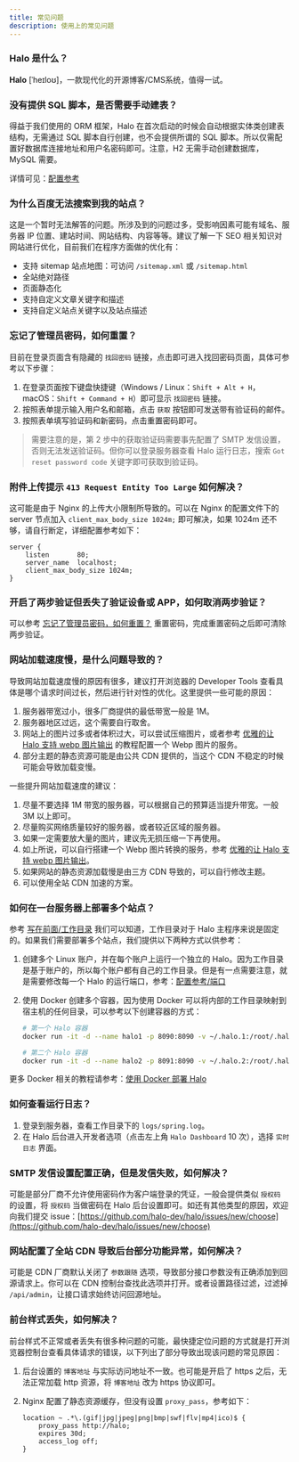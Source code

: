 ```yaml
---
title: 常见问题
description: 使用上的常见问题
---
```


### Halo 是什么？

**Halo** [ˈheɪloʊ]，一款现代化的开源博客/CMS系统，值得一试。

### 没有提供 SQL 脚本，是否需要手动建表？

得益于我们使用的 ORM 框架，Halo 在首次启动的时候会自动根据实体类创建表结构，无需通过 SQL 脚本自行创建，也不会提供所谓的 SQL 脚本。所以仅需配置好数据库连接地址和用户名密码即可。注意，H2 无需手动创建数据库，MySQL 需要。

详情可见：[配置参考](../getting-started/config#数据库)

### 为什么百度无法搜索到我的站点？

这是一个暂时无法解答的问题。所涉及到的问题过多，受影响因素可能有域名、服务器 IP 位置、建站时间、网站结构、内容等等。建议了解一下 SEO 相关知识对网站进行优化，目前我们在程序方面做的优化有：

- 支持 sitemap 站点地图：可访问 `/sitemap.xml` 或 `/sitemap.html`
- 全站绝对路径
- 页面静态化
- 支持自定义文章关键字和描述
- 支持自定义站点关键字以及站点描述

### 忘记了管理员密码，如何重置？

目前在登录页面含有隐藏的 `找回密码` 链接，点击即可进入找回密码页面，具体可参考以下步骤：

1. 在登录页面按下键盘快捷键（Windows / Linux：`Shift + Alt + H`，macOS：`Shift + Command + H`）即可显示 `找回密码` 链接。
2. 按照表单提示输入用户名和邮箱，点击 `获取` 按钮即可发送带有验证码的邮件。
3. 按照表单填写验证码和新密码，点击重置密码即可。

> 需要注意的是，第 2 步中的获取验证码需要事先配置了 SMTP 发信设置，否则无法发送验证码。但你可以登录服务器查看 Halo 运行日志，搜索 `Got reset password code` 关键字即可获取到验证码。

### 附件上传提示 `413 Request Entity Too Large` 如何解决？

这可能是由于 Nginx 的上传大小限制所导致的。可以在 Nginx 的配置文件下的 server 节点加入 `client_max_body_size 1024m;` 即可解决，如果 1024m 还不够，请自行断定，详细配置参考如下：

```nginx {4}
server {
    listen       80;
    server_name  localhost;
    client_max_body_size 1024m;
}
```

### 开启了两步验证但丢失了验证设备或 APP，如何取消两步验证？

可以参考 [忘记了管理员密码，如何重置？](#忘记了管理员密码如何重置) 重置密码，完成重置密码之后即可清除两步验证。

### 网站加载速度慢，是什么问题导致的？

导致网站加载速度慢的原因有很多，建议打开浏览器的 Developer Tools 查看具体是哪个请求时间过长，然后进行针对性的优化。这里提供一些可能的原因：

1. 服务器带宽过小，很多厂商提供的最低带宽一般是 1M。
2. 服务器地区过远，这个需要自行取舍。
3. 网站上的图片过多或者体积过大，可以尝试压缩图片，或者参考 [优雅的让 Halo 支持 webp 图片输出](https://halo.run/archives/halo-and-webp.html) 的教程配置一个 Webp 图片的服务。
4. 部分主题的静态资源可能是由公共 CDN 提供的，当这个 CDN 不稳定的时候可能会导致加载变慢。

一些提升网站加载速度的建议：

1. 尽量不要选择 1M 带宽的服务器，可以根据自己的预算适当提升带宽。一般 3M 以上即可。
2. 尽量购买网络质量较好的服务器，或者较近区域的服务器。
3. 如果一定需要放大量的图片，建议先无损压缩一下再使用。
4. 如上所说，可以自行搭建一个 Webp 图片转换的服务，参考 [优雅的让 Halo 支持 webp 图片输出](https://halo.run/archives/halo-and-webp.html)。
5. 如果网站的静态资源加载慢是由三方 CDN 导致的，可以自行修改主题。
6. 可以使用全站 CDN 加速的方案。

### 如何在一台服务器上部署多个站点？

参考 [写在前面/工作目录](../getting-started/prepare.md#工作目录) 我们可以知道，工作目录对于 Halo 主程序来说是固定的。如果我们需要部署多个站点，我们提供以下两种方式以供参考：

1. 创建多个 Linux 账户，并在每个账户上运行一个独立的 Halo。因为工作目录是基于账户的，所以每个账户都有自己的工作目录。但是有一点需要注意，就是需要修改每一个 Halo 的运行端口，参考：[配置参考/端口](../getting-started/config#%E7%AB%AF%E5%8F%A3)
2. 使用 Docker 创建多个容器，因为使用 Docker 可以将内部的工作目录映射到宿主机的任何目录，可以参考以下创建容器的方式：

    ```bash
    # 第一个 Halo 容器
    docker run -it -d --name halo1 -p 8090:8090 -v ~/.halo.1:/root/.halo --restart=unless-stopped halohub/halo:latest

    # 第二个 Halo 容器
    docker run -it -d --name halo2 -p 8091:8090 -v ~/.halo.2:/root/.halo --restart=unless-stopped halohub/halo:latest
    ```

更多 Docker 相关的教程请参考：[使用 Docker 部署 Halo](../getting-started/install/docker.md)

### 如何查看运行日志？

1. 登录到服务器，查看工作目录下的 `logs/spring.log`。
2. 在 Halo 后台进入开发者选项（点击左上角 `Halo Dashboard` 10 次），选择 `实时日志` 界面。

### SMTP 发信设置配置正确，但是发信失败，如何解决？

可能是部分厂商不允许使用密码作为客户端登录的凭证，一般会提供类似 `授权码` 的设置，将 `授权码` 当做密码在 Halo 后台设置即可。如还有其他类型的原因，欢迎向我们提交 issue：[https://github.com/halo-dev/halo/issues/new/choose](https://github.com/halo-dev/halo/issues/new/choose)

### 网站配置了全站 CDN 导致后台部分功能异常，如何解决？

可能是 CDN 厂商默认关闭了 `参数跟随` 选项，导致部分接口参数没有正确添加到回源请求上。你可以在 CDN 控制台查找此选项并打开。或者设置路径过滤，过滤掉 `/api/admin`，让接口请求始终访问回源地址。

### 前台样式丢失，如何解决？

前台样式不正常或者丢失有很多种问题的可能，最快捷定位问题的方式就是打开浏览器控制台查看具体请求的错误，以下列出了部分导致出现该问题的常见原因：

1. 后台设置的 `博客地址` 与实际访问地址不一致。也可能是开启了 https 之后，无法正常加载 http 资源，将 `博客地址` 改为 https 协议即可。
2. Nginx 配置了静态资源缓存，但没有设置 `proxy_pass`，参考如下：

    ```nginx
    location ~ .*\.(gif|jpg|jpeg|png|bmp|swf|flv|mp4|ico)$ {
        proxy_pass http://halo;
        expires 30d;
        access_log off;
    }
    ```
